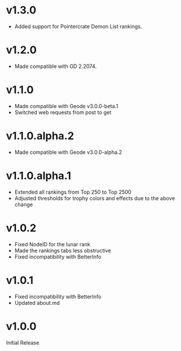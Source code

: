 # v1.3.0
- Added support for Pointercrate Demon List rankings.

# v1.2.0
- Made compatible with GD 2.2074.

# v1.1.0

- Made compatible with Geode v3.0.0-beta.1
- Switched web requests from post to get

# v1.1.0.alpha.2

- Made compatible with Geode v3.0.0-alpha.2

# v1.1.0.alpha.1

- Extended all rankings from Top 250 to Top 2500
- Adjusted thresholds for trophy colors and effects due to the above change

# v1.0.2

- Fixed NodeID for the lunar rank
- Made the rankings tabs less obstructive
- Fixed incompatibility with BetterInfo

# v1.0.1

- Fixed incompatibility with BetterInfo
- Updated about.md

# v1.0.0

Initial Release

